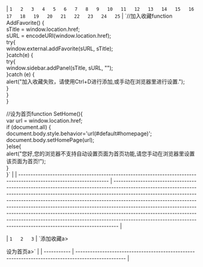 
| `1  
2  
3  
4  
5  
6  
7  
8  
9  
10  
11  
12  
13  
14  
15  
16  
17  
18  
19  
20  
21  
22  
23  
24  
25` | `//加入收藏function AddFavorite() {  
sTitle = window.location.href;  
sURL = encodeURI(window.location.href);  
try{  
window.external.addFavorite(sURL, sTitle);  
}catch(e) {  
try{  
window.sidebar.addPanel(sTitle, sURL, "");  
}catch (e) {  
alert("加入收藏失败，请使用Ctrl+D进行添加,或手动在浏览器里进行设置.");  
}  
}  
}  
  
//设为首页function SetHome(){  
var url = window.location.href;  
if (document.all) {  
document.body.style.behavior='url(#default#homepage)';  
document.body.setHomePage(url);  
}else{  
alert("您好,您的浏览器不支持自动设置页面为首页功能,请您手动在浏览器里设置该页面为首页!");  
}  
}` |
| ------------------------------------------------------------------------------------------------------------------- | -------------------------------------------------------------------------------------------------------------------------------------------------------------------------------------------------------------------------------------------------------------------------------------------------------------------------------------------------------------------------------------------------------------------------------------------------------------------------------------------------------------------------------------------------------------------- |


| `1  
2  
3` | `<a class="shou" onclick="AddFavorite();">添加收藏a>  
  
<a class="home" onclick="SetHome();">设为首页a>` |
| ----------- | -------------------------------------------------------------------------------------------------- |

